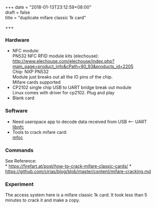 +++
date = "2018-01-13T23:12:59+08:00"  
draft = false  
title = "duplicate mifare classic 1k card"  

+++

### Hardware
 * NFC module:  
   PN532 NFC RFID module kits (elechouse):  
   http://www.elechouse.com/elechouse/index.php?main_page=product_info&cPath=90_93&products_id=2205  
   Chip: NXP PN532  
   Module just breaks out all the IO pins of the chip.  
   Mifare cards supported  
 * CP2102 single chip USB to UART bridge break out module  
   Linux comes with driver for cp2102. Plug and play  
 * Blank card  

### Software
 * Need userspace app to decode data received from USB <-- UART  
   [libnfc](https://github.com/nfc-tools/libnfc)
 * Tools to crack mifare card:  
   [mfoc](https://github.com/nfc-tools/mfoc)

### Commands
   See Reference:  
     * https://firefart.at/post/how-to-crack-mifare-classic-cards/
     * https://github.com/cirias/blog/blob/master/content/mifare-cracking.md

### Experiment
   The access system here is a mifare classic 1k card. It took less than 5 minutes to crack it and make a copy.
